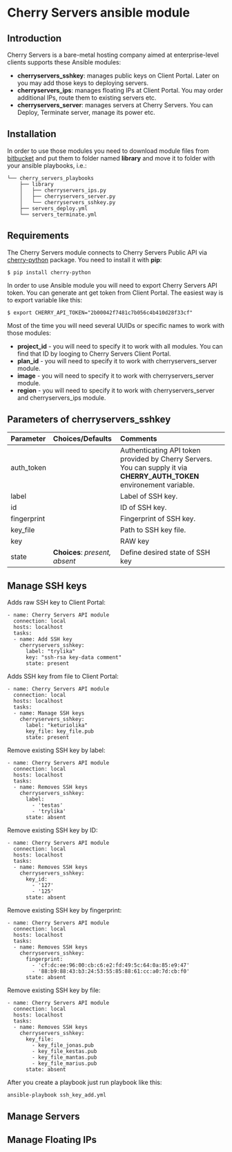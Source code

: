 Cherry Servers ansible module 
=============================

Introduction
------------

Cherry Servers is a bare-metal hosting company aimed at enterprise-level clients supports these Ansible modules:

* __cherryservers_sshkey__: manages public keys on Client Portal. Later on you may add those keys to deploying servers.
* __cherryservers_ips__: manages floating IPs at Client Portal. You may order additional IPs, route them to existing servers etc.
* __cherryservers_server__: manages servers at Cherry Servers. You can Deploy, Terminate server, manage its power etc.

Installation
------------

In order to use those modules you need to download module files from [bitbucket](https://bitbucket.org/cherryservers/cherry_ansible_module) and put them to folder named **library** and move it to folder with your ansible playbooks, i.e.:

```
└── cherry_servers_playbooks
    ├── library
    │   ├── cherryservers_ips.py
    │   ├── cherryservers_server.py
    │   └── cherryservers_sshkey.py
    ├── servers_deploy.yml
    └── servers_terminate.yml
```

Requirements
------------

The Cherry Servers module connects to Cherry Servers Public API via [cherry-python](https://pypi.org/project/cherry-python/) package. You need to install it with __pip__:

```
$ pip install cherry-python
```

In order to use Ansible module you will need to export Cherry Servers API token. You can generate ant get token from Client Portal. The easiest way is to export variable like this:

```
$ export CHERRY_API_TOKEN="2b00042f7481c7b056c4b410d28f33cf"
```

Most of the time you will need several UUIDs or specific names to work with those modules:

* __project_id__ - you will need to specify it to work with all modules. You can find that ID by looging to Cherry Servers Client Portal.
* __plan_id__ - you will need to specify it to work with cherryservers_server module.
* __image__ - you will need to specify it to work with cherryservers_server module.
* __region__ - you will need to specify it to work with cherryservers_server and cherryservers_ips module.

Parameters of cherryservers_sshkey
----------------------------------

Parameter   | Choices/Defaults   | Comments 
:-----------| :----------------- |:-----
auth_token  |                    | Authenticating API token provided by Cherry Servers. You can supply it via __CHERRY_AUTH_TOKEN__ environement variable.
label       |                    | Label of SSH key.
id          |                    | ID of SSH key.
fingerprint |                    | Fingerprint of SSH key.
key_file    |                    | Path to SSH key file.
key         |                    | RAW key
state       | __Choices__: _present, absent_ | Define desired state of SSH key


Manage SSH keys
---------------

Adds raw SSH key to Client Portal:

```
- name: Cherry Servers API module
  connection: local
  hosts: localhost
  tasks:
  - name: Add SSH key
    cherryservers_sshkey:
      label: "trylika"
      key: "ssh-rsa key-data comment"
      state: present
```

Adds SSH key from file to Client Portal:

```
- name: Cherry Servers API module
  connection: local
  hosts: localhost
  tasks:
  - name: Manage SSH keys
    cherryservers_sshkey:
      label: "keturiolika"
      key_file: key_file.pub
      state: present
```

Remove existing SSH key by label:
```
- name: Cherry Servers API module
  connection: local
  hosts: localhost
  tasks:
  - name: Removes SSH keys
    cherryservers_sshkey:
      label:
        - 'testas'
        - 'trylika'
      state: absent
```

Remove existing SSH key by ID:
```
- name: Cherry Servers API module
  connection: local
  hosts: localhost
  tasks:
  - name: Removes SSH keys
    cherryservers_sshkey:
      key_id:
        - '127'
        - '125'
      state: absent
```

Remove existing SSH key by fingerprint: 
```
- name: Cherry Servers API module
  connection: local
  hosts: localhost
  tasks:
  - name: Removes SSH keys
    cherryservers_sshkey:
      fingerprint:
        - 'cf:dc:ee:96:00:cb:c6:e2:fd:49:5c:64:0a:85:e9:47'
        - '88:b9:88:43:b3:24:53:55:85:88:61:cc:a0:7d:cb:f0'
      state: absent
```

Remove existing SSH key by file: 
```
- name: Cherry Servers API module
  connection: local
  hosts: localhost
  tasks:
  - name: Removes SSH keys
    cherryservers_sshkey:
      key_file:
        - key_file_jonas.pub
        - key_file_kestas.pub
        - key_file_mantas.pub
        - key_file_marius.pub
      state: absent
```

After you create a playbook just run playbook like this:

```
ansible-playbook ssh_key_add.yml
```

Manage Servers
--------------

Manage Floating IPs
-------------------
